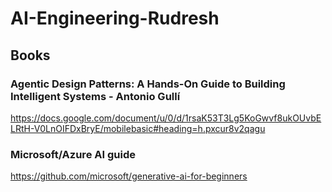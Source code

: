# AI-Engineering-Rudresh


## Books

### Agentic Design Patterns: A Hands-On Guide to Building Intelligent Systems - Antonio Gullí

https://docs.google.com/document/u/0/d/1rsaK53T3Lg5KoGwvf8ukOUvbELRtH-V0LnOIFDxBryE/mobilebasic#heading=h.pxcur8v2qagu


### Microsoft/Azure AI guide

https://github.com/microsoft/generative-ai-for-beginners












